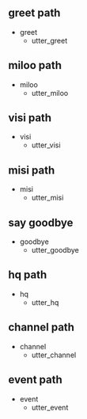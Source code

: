## greet path
* greet
  - utter_greet

## miloo path
* miloo
  - utter_miloo

## visi path
* visi
  - utter_visi

## misi path
* misi
  - utter_misi

## say goodbye
* goodbye
  - utter_goodbye

## hq path
* hq
  - utter_hq

## channel path
* channel
  - utter_channel

## event path
* event
  - utter_event
